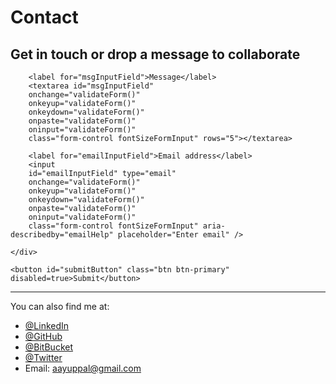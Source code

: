 # Contact

<!-- =========================================================================================== -->

## Get in touch or drop a message to collaborate

<div id="Contact_Failed" style="display: none;">
    <h4>
        Request Failed! Try Again.
    </h4>
</div>

<form id="Contact_Form" action="" onsubmit="submitEmail();return false;">
    <div class="form-group">

        <label for="msgInputField">Message</label>
        <textarea id="msgInputField"
        onchange="validateForm()"
        onkeyup="validateForm()"
        onkeydown="validateForm()"
        onpaste="validateForm()"
        oninput="validateForm()"
        class="form-control fontSizeFormInput" rows="5"></textarea>

        <label for="emailInputField">Email address</label>
        <input
        id="emailInputField" type="email"
        onchange="validateForm()"
        onkeyup="validateForm()"
        onkeydown="validateForm()"
        onpaste="validateForm()"
        oninput="validateForm()"
        class="form-control fontSizeFormInput" aria-describedby="emailHelp" placeholder="Enter email" />

    </div>

    <button id="submitButton" class="btn btn-primary" disabled=true>Submit</button>
</form>

<div id="Contact_Successful" style="display: none;">
    <h4>
        Thank you for reaching out. <i class="fas fa-check-circle"></i>
    </h4>
</div>

<div id="Contact_processing" style="display: none;">
    <h4>
        Processing Request...
    </h4>
</div>

<!-- =========================================================================================== -->

<hr/>

You can also find me at:

- [@LinkedIn](https://www.linkedin.com/in/uppalaayush)
- [@GitHub](https://github.com/aayushuppal)
- [@BitBucket](https://bitbucket.org/aayushuppal)
- [@Twitter](https://twitter.com/aayushuppal)
- Email: <aayuppal@gmail.com>

<!-- =========================================================================================== -->

[^1]: Last Updated: `2018-11-18`

<!-- =========================================================================================== -->

<script>

function validateForm() {
    var emailField =  $("#emailInputField")[0].value.trim()
    var isEmailValid = emailField.match(/^([\w.%+-]+)@([\w-]+\.)+([\w]{2,})$/i)

    var msgField =  $("#msgInputField")[0].value.trim()
    var isMsgValid = msgField.length >= 2

    if (isEmailValid == null || !isMsgValid) {
        document.getElementById("submitButton").disabled=true
        return false
    }

    document.getElementById("submitButton").disabled=false
    return true
}

function submitEmail() {
    isValidForm = validateForm()
    if (!isValidForm) {
        return
    }

    var emailField =  document.getElementById("emailInputField").value.trim()
    var msgField =  $("#msgInputField")[0].value.trim()

    var url = "https://rp-dbasvc.herokuapp.com/add-gen-msg"

    document.getElementById("Contact_Form").style.display = "none"
    document.getElementById("Contact_Failed").style.display = "none"
    document.getElementById("Contact_Successful").style.display = "none"
    document.getElementById("Contact_processing").style.display = "block"

    fetch(url, {
        method: "POST",
        headers: {
            "Accept": "application/json",
            "Content-Type": "application/json"
        },
        body: JSON.stringify({
            email: emailField,
            message: msgField,
            referral: "aayushuppal.github.io"
        })
    })
    .then(handleResponse)
    .then(handleSuccess)
    .catch(handleErrors)
}

function handleResponse(response) {
    if (!response.ok) {
        throw Error(response.statusText)
    }
    return response
}

function handleSuccess(response) {
    document.getElementById("Contact_Failed").style.display = "none"
    document.getElementById("Contact_processing").style.display = "none"
    document.getElementById("Contact_Form").style.display = "none"
    document.getElementById("Contact_Successful").style.display = "block"
}

function handleErrors(error) {
    document.getElementById("Contact_Successful").style.display = "none"
    document.getElementById("Contact_processing").style.display = "none"
    document.getElementById("Contact_Failed").style.display = "block"
    document.getElementById("Contact_Form").style.display = "block"
}

</script>
